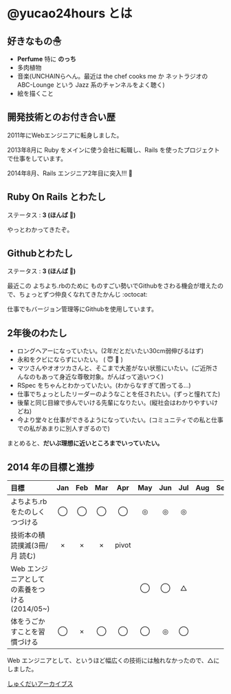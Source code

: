 # @yucao24hours とは
## 好きなもの☃
* **Perfume** 特に **のっち**
* 多肉植物
* 音楽(UNCHAINらへん。最近は the chef cooks me か ネットラジオの ABC-Lounge という Jazz 系のチャンネルをよく聴く)
* 絵を描くこと

## 開発技術とのお付き合い歴
2011年にWebエンジニアに転身しました。

2013年8月に Ruby をメインに使う会社に転職し、Rails を使ったプロジェクトで仕事をしています。

2014年8月、Rails エンジニア2年目に突入!!! :tada:

## Ruby On Rails とわたし
ステータス : **3 (ほんば :herb:)**

やっとわかってきたぞ。

## Githubとわたし
ステータス : **3 (ほんば :herb:)**

最近この よちよち.rbのために ものすごい勢いでGithubをさわる機会が増えたので、ちょっとずつ仲良くなれてきたかんじ :octocat:

仕事でもバージョン管理等にGithubを使用しています。

## 2年後のわたし
* ロングヘアーになっていたい。(2年だとだいたい30cm弱伸びるはず)
* 永和をクビにならずにいたい。 ( :innocent: :hocho: )
* マツさんやオオツカさんと、そこまで大差がない状態にいたい。(ご近所さんなのもあって身近な尊敬対象。がんばって追いつく)
* RSpec をちゃんとわかっていたい。(わからなすぎて困ってる…)
* 仕事でちょっとしたリーダーのようなことを任されたい。(ずっと憧れてた)
* 後輩と同じ目線で歩んでいける先輩になりたい。(縦社会はわかりやすいけどね)
* 今より堂々と仕事ができるようになっていたい。(コミュニティでの私と仕事での私があまりに別人すぎるので)

まとめると、**だいぶ理想に近いところまでいっていたい。**

## 2014 年の目標と進捗
|            目標           | Jan | Feb | Mar | Apr | May | Jun | Jul | Aug | Sep | Oct | Nov | Dec |
|:-------------------------|:---:|:---:|:---:|:---:|:---:|:---:|:---:|:---:|:---:|:---:|:---:|:---:|
|よちよち.rb をたのしくつづける |  ◯  |  ◯  |  ◯  |  ◯  |  ◎  |  ◎  | ◎  ||||||
|技術本の積読撲滅(3冊/月 読む) |  ×  |  ×  |  ×  |pivot|||||||||
|Web エンジニアとしての素養をつける(2014/05~)| | | | |  ◯  |  ◯  | △  ||||
|体をうごかすことを習慣づける   |  ◯  |  ×  |  ◯  |  ◯  |  ◯  |  ◎  | ◯  ||||

Web エンジニアとして、というほど幅広くの技術には触れなかったので、△にしました。

[しゅくだいアーカイブス](https://gist.github.com/yucato/9353b1a818a1c94d71ff)
